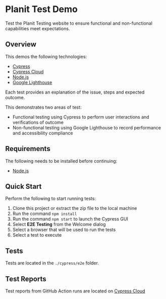 # Planit Test Demo

Test the Planit Testing website to ensure functional and non-functional capabilities meet expectations.

## Overview
This demos the following technologies:
- [Cypress](https://www.cypress.io/)
- [Cypress Cloud](https://cloud.cypress.io)
- [Node.js](https://nodejs.org/en/)
- [Google Lighthouse](https://developer.chrome.com/docs/lighthouse/overview/)

Each test provides an explanation of the issue, steps and expected outcome.

This demonstrates two areas of test:
- Functional testing using Cypress to perform user interactions and verifications of outcome
- Non-functional testing using Google Lighthouse to record performance and accessibility compliance

## Requirements
The following needs to be installed before continuing:
- [Node.js](https://nodejs.org/en/)

## Quick Start
Perform the following to start running tests:
1. Clone this project or extract the zip file to the local machine
2. Run the command `npm install`
3. Run the command `npm start` to launch the Cypress GUI
4. Select **E2E Testing** from the Welcome dialog
5. Select a browser that will be used to run the tests
6. Select a test to execute

## Tests
Tests are located in the `./cypress/e2e` folder.

## Test Reports
Test reports from GitHub Action runs are located on [Cypress Cloud](https://cloud.cypress.io/projects/4vshd3/runs)
